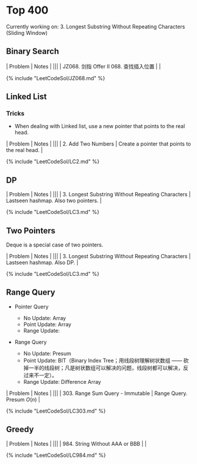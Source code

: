 # Top 400

Currently working on: 3. Longest Substring Without Repeating Characters (Sliding Window)

## Binary Search
| Problem | Notes |
|||
| JZ068. 剑指 Offer II 068. 查找插入位置 |  |

{% include "LeetCodeSol/JZ068.md" %}

## Linked List
### Tricks
- When dealing with Linked list, use a new pointer that points to the real head.

| Problem | Notes |
|||
| 2. Add Two Numbers | Create a pointer that points to the real head. |

{% include "LeetCodeSol/LC2.md" %}

## DP
| Problem | Notes |
|||
| 3. Longest Substring Without Repeating Characters | Lastseen hashmap. Also two pointers. |

{% include "LeetCodeSol/LC3.md" %}

## Two Pointers
Deque is a special case of two pointers.

| Problem | Notes |
|||
| 3. Longest Substring Without Repeating Characters | Lastseen hashmap. Also DP. |

{% include "LeetCodeSol/LC3.md" %}

## Range Query
- Pointer Query
  - No Update: Array
  - Point Update: Array
  - Range Update: 

- Range Query
  - No Update: Presum
  - Point Update: BIT（Binary Index Tree；用线段树理解树状数组 —— 砍掉一半的线段树；凡是树状数组可以解决的问题，线段树都可以解决，反过来不一定）。
  - Range Update: Difference Array
  
| Problem | Notes |
|||
| 303. Range Sum Query - Immutable | Range Query. Presum $O(n)$ |

{% include "LeetCodeSol/LC303.md" %}

## Greedy
| Problem | Notes |
|||
| 984. String Without AAA or BBB |  |

{% include "LeetCodeSol/LC984.md" %}